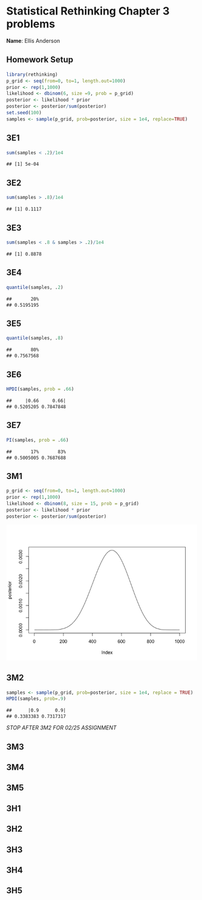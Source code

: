 # Statistical Rethinking Chapter 3 problems

__Name__: Ellis Anderson

## Homework Setup


```r
library(rethinking)
p_grid <- seq(from=0, to=1, length.out=1000)
prior <- rep(1,1000)
likelihood <- dbinom(6, size =9, prob = p_grid)
posterior <- likelihood * prior
posterior <- posterior/sum(posterior)
set.seed(100)
samples <- sample(p_grid, prob=posterior, size = 1e4, replace=TRUE)
```

## 3E1
  

```r
sum(samples < .2)/1e4
```

```
## [1] 5e-04
```

## 3E2


```r
sum(samples > .8)/1e4
```

```
## [1] 0.1117
```

## 3E3


```r
sum(samples < .8 & samples > .2)/1e4
```

```
## [1] 0.8878
```

## 3E4


```r
quantile(samples, .2)
```

```
##       20% 
## 0.5195195
```

## 3E5


```r
quantile(samples, .8)
```

```
##       80% 
## 0.7567568
```

## 3E6


```r
HPDI(samples, prob = .66)
```

```
##     |0.66     0.66| 
## 0.5205205 0.7847848
```

## 3E7


```r
PI(samples, prob = .66)
```

```
##       17%       83% 
## 0.5005005 0.7687688
```

## 3M1


```r
p_grid <- seq(from=0, to=1, length.out=1000)
prior <- rep(1,1000)
likelihood <- dbinom(8, size = 15, prob = p_grid)
posterior <- likelihood * prior
posterior <- posterior/sum(posterior)
```

![](Chapter-03-assignment_files/figure-html/unnamed-chunk-10-1.png)

## 3M2


```r
samples <- sample(p_grid, prob=posterior, size = 1e4, replace = TRUE)
HPDI(samples, prob=.9)
```

```
##      |0.9      0.9| 
## 0.3383383 0.7317317
```

_STOP AFTER 3M2 FOR 02/25 ASSIGNMENT_

## 3M3

## 3M4

## 3M5

## 3H1

## 3H2

## 3H3

## 3H4

## 3H5
